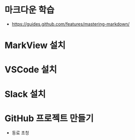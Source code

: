 # 마크다운 학습
 - https://guides.github.com/features/mastering-markdown/

# MarkView 설치

# VSCode 설치

# Slack 설치
# GitHub 프로젝트 만들기
 - 동료 초청

